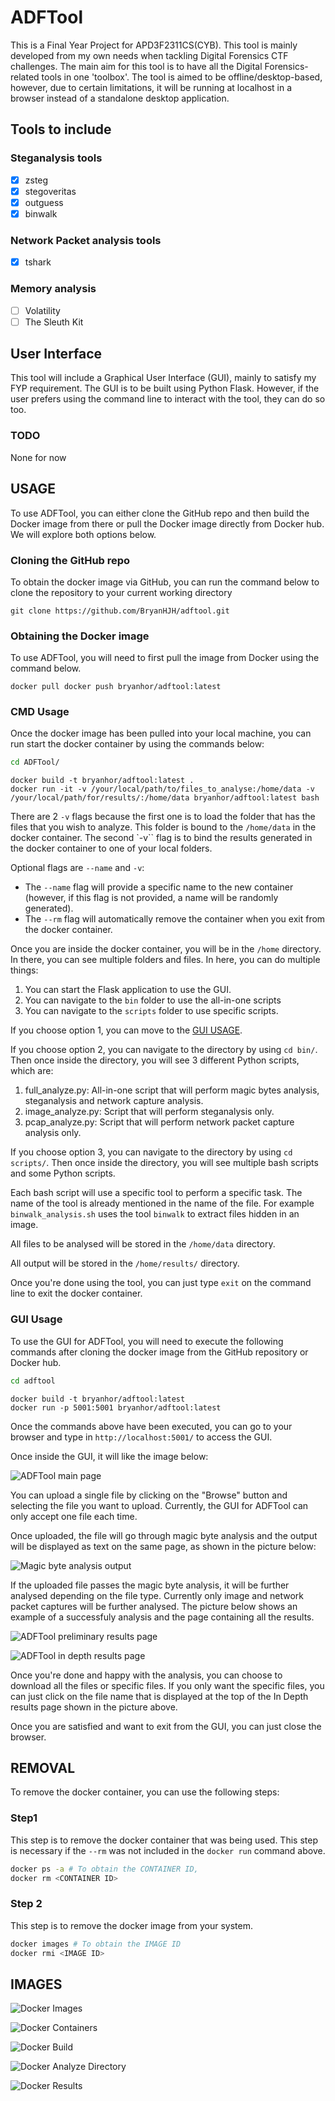 # ADFTool

This is a Final Year Project for APD3F2311CS(CYB). This tool is mainly developed from my own needs when tackling Digital Forensics CTF challenges. The main aim for this tool is to have all the Digital Forensics-related tools in one 'toolbox'. The tool is aimed to be offline/desktop-based, however, due to certain limitations, it will be running at localhost in a browser instead of a standalone desktop application.

## Tools to include

### Steganalysis tools

- [x] zsteg
- [x] stegoveritas
- [x] outguess
- [x] binwalk

### Network Packet analysis tools

- [x] tshark

### Memory analysis

- [ ] Volatility
- [ ] The Sleuth Kit

## User Interface

This tool will include a Graphical User Interface (GUI), mainly to satisfy my FYP requirement. The GUI is to be built using Python Flask. However, if the user prefers using the command line to interact with the tool, they can do so too. 

### TODO

None for now

## USAGE

To use ADFTool, you can either clone the GitHub repo and then build the Docker image from there or pull the Docker image directly from Docker hub. We will explore both options below.

### Cloning the GitHub repo

To obtain the docker image via GitHub, you can run the command below to clone the repository to your current working directory

`git clone https://github.com/BryanHJH/adftool.git`


### Obtaining the Docker image

To use ADFTool, you will need to first pull the image from Docker using the command below.

`docker pull docker push bryanhor/adftool:latest`

### CMD Usage

Once the docker image has been pulled into your local machine, you can run start the docker container by using the
commands below:

```bash
cd ADFTool/
```

```docker
docker build -t bryanhor/adftool:latest .
docker run -it -v /your/local/path/to/files_to_analyse:/home/data -v /your/local/path/for/results/:/home/data bryanhor/adftool:latest bash
```

There are 2 `-v` flags because the first one is to load the folder that has the files that you wish to analyze. This folder is bound to the `/home/data` in the docker container. The second `-v`` flag is to bind the results generated in the docker container to one of your local folders.

Optional flags are `--name` and `-v`:

- The `--name` flag will provide a specific name to the new container (however, if this flag is not provided, a name will be randomly generated).
- The `--rm` flag will automatically remove the container when you exit from the docker container.

Once you are inside the docker container, you will be in the `/home` directory. In there, you can see multiple folders and files. In here, you can do multiple things:

1. You can start the Flask application to use the GUI. 
2. You can navigate to the `bin` folder to use the all-in-one scripts
3. You can navigate to the `scripts` folder to use specific scripts.

If you choose option 1, you can move to the [GUI USAGE](#gui-usage).

If you choose option 2, you can navigate to the directory by using `cd bin/`. Then once inside the directory, you will see 3 different Python scripts, which are:

1. full_analyze.py: All-in-one script that will perform magic bytes analysis, steganalysis and network capture analysis.
2. image_analyze.py: Script that will perform steganalysis only.
3. pcap_analyze.py: Script that will perform network packet capture analysis only.

If you choose option 3, you can navigate to the directory by using `cd scripts/`. Then once inside the directory, you will see multiple bash scripts and some Python scripts. 

Each bash script will use a specific tool to perform a specific task. The name of the tool is already mentioned in the name of the file. For example `binwalk_analysis.sh` uses the tool `binwalk` to extract files hidden in an image. 

All files to be analysed will be stored in the `/home/data` directory.

All output will be stored in the `/home/results/` directory.

Once you're done using the tool, you can just type `exit` on the command line to exit the docker container.

### GUI Usage

To use the GUI for ADFTool, you will need to execute the following commands after cloning the docker image from the GitHub repository or Docker hub.

```bash
cd adftool
```

```docker
docker build -t bryanhor/adftool:latest
docker run -p 5001:5001 bryanhor/adftool:latest
```

Once the commands above have been executed, you can go to your browser and type in `http://localhost:5001/` to access the GUI.

Once inside the GUI, it will like the image below:

![ADFTool main page](/README_pictures/ADFTool_main_page.png)

You can upload a single file by clicking on the "Browse" button and selecting the file you want to upload. Currently, the GUI for ADFTool can only accept one file each time. 

Once uploaded, the file will go through magic byte analysis and the output will be displayed as text on the same page, as shown in the picture below:

![Magic byte analysis output](/README_pictures/ADFTool_magic_byte_output.png)

If the uploaded file passes the magic byte analysis, it will be further analysed depending on the file type. Currently only image and network packet captures will be further analysed. The picture below shows an example of a successfuly analysis and the page containing all the results.

![ADFTool preliminary results page](/README_pictures/ADFTool_initial_analysis_output.png)

![ADFTool in depth results page](/README_pictures/ADFTool_indepth_analysis_output.png)

Once you're done and happy with the analysis, you can choose to download all the files or specific files. If you only want the specific files, you can just click on the file name that is displayed at the top of the In Depth results page shown in the picture above. 

Once you are satisfied and want to exit from the GUI, you can just close the browser.

## REMOVAL

To remove the docker container, you can use the following steps:

### Step1

This step is to remove the docker container that was being used. This step is necessary if the `--rm` was not included in the `docker run` command above.

```bash
docker ps -a # To obtain the CONTAINER ID, 
docker rm <CONTAINER ID>
```

### Step 2

This step is to remove the docker image from your system.

```bash
docker images # To obtain the IMAGE ID
docker rmi <IMAGE ID>
```

## IMAGES

![Docker Images](README_pictures/docker_images.png)

![Docker Containers](README_pictures/docker_container_1.png)

![Docker Build](README_pictures/docker_build.png)

![Docker Analyze Directory](README_pictures/docker_analyze_directory.png)

![Docker Results](README_pictures/docker_results.png)
